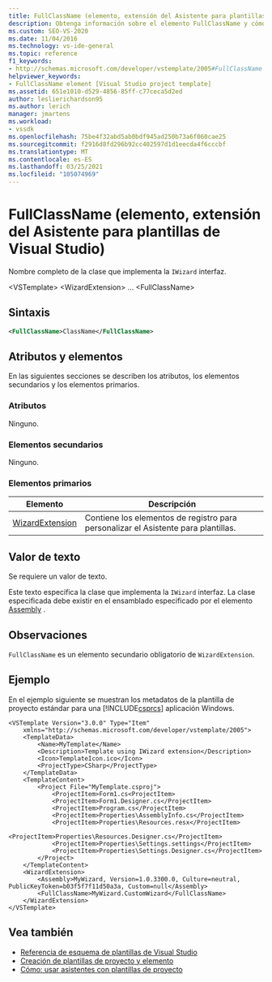 ```yaml
---
title: FullClassName (elemento, extensión del Asistente para plantillas de VS)
description: Obtenga información sobre el elemento FullClassName y cómo es el nombre completo de la clase que implementa la interfaz IWizard.
ms.custom: SEO-VS-2020
ms.date: 11/04/2016
ms.technology: vs-ide-general
ms.topic: reference
f1_keywords:
- http://schemas.microsoft.com/developer/vstemplate/2005#FullClassName
helpviewer_keywords:
- FullClassName element [Visual Studio project template]
ms.assetid: 651e1010-d529-4856-85ff-c77ceca5d2ed
author: leslierichardson95
ms.author: lerich
manager: jmartens
ms.workload:
- vssdk
ms.openlocfilehash: 75be4f32abd5ab0bdf945ad250b73a6f060cae25
ms.sourcegitcommit: f2916d8fd296b92cc402597d1d1eecda4f6cccbf
ms.translationtype: MT
ms.contentlocale: es-ES
ms.lasthandoff: 03/25/2021
ms.locfileid: "105074969"
---
```

# <a name="fullclassname-element-visual-studio-template-wizard-extension"></a>FullClassName (elemento, extensión del Asistente para plantillas de Visual Studio)
Nombre completo de la clase que implementa la `IWizard` interfaz.

 \<VSTemplate> \<WizardExtension>
... \<FullClassName>

## <a name="syntax"></a>Sintaxis

```xml
<FullClassName>ClassName</FullClassName>
```

## <a name="attributes-and-elements"></a>Atributos y elementos
 En las siguientes secciones se describen los atributos, los elementos secundarios y los elementos primarios.

### <a name="attributes"></a>Atributos
 Ninguno.

### <a name="child-elements"></a>Elementos secundarios
 Ninguno.

### <a name="parent-elements"></a>Elementos primarios

|Elemento|Descripción|
|-------------|-----------------|
|[WizardExtension](../extensibility/wizardextension-element-visual-studio-templates.md)|Contiene los elementos de registro para personalizar el Asistente para plantillas.|

## <a name="text-value"></a>Valor de texto
 Se requiere un valor de texto.

 Este texto especifica la clase que implementa la `IWizard` interfaz. La clase especificada debe existir en el ensamblado especificado por el elemento [Assembly](../extensibility/assembly-element-visual-studio-template-wizard-extension.md) .

## <a name="remarks"></a>Observaciones
 `FullClassName` es un elemento secundario obligatorio de `WizardExtension`.

## <a name="example"></a>Ejemplo
 En el ejemplo siguiente se muestran los metadatos de la plantilla de proyecto estándar para una [!INCLUDE[csprcs](../data-tools/includes/csprcs_md.md)] aplicación Windows.

```
<VSTemplate Version="3.0.0" Type="Item"
    xmlns="http://schemas.microsoft.com/developer/vstemplate/2005">
    <TemplateData>
        <Name>MyTemplate</Name>
        <Description>Template using IWizard extension</Description>
        <Icon>TemplateIcon.ico</Icon>
        <ProjectType>CSharp</ProjectType>
    </TemplateData>
    <TemplateContent>
        <Project File="MyTemplate.csproj">
            <ProjectItem>Form1.cs<ProjectItem>
            <ProjectItem>Form1.Designer.cs</ProjectItem>
            <ProjectItem>Program.cs</ProjectItem>
            <ProjectItem>Properties\AssemblyInfo.cs</ProjectItem>
            <ProjectItem>Properties\Resources.resx</ProjectItem>
            <ProjectItem>Properties\Resources.Designer.cs</ProjectItem>
            <ProjectItem>Properties\Settings.settings</ProjectItem>
            <ProjectItem>Properties\Settings.Designer.cs</ProjectItem>
        </Project>
    </TemplateContent>
    <WizardExtension>
        <Assembly>MyWizard, Version=1.0.3300.0, Culture=neutral, PublicKeyToken=b03f5f7f11d50a3a, Custom=null</Assembly>
        <FullClassName>MyWizard.CustomWizard</FullClassName>
    </WizardExtension>
</VSTemplate>
```

## <a name="see-also"></a>Vea también
- [Referencia de esquema de plantillas de Visual Studio](../extensibility/visual-studio-template-schema-reference.md)
- [Creación de plantillas de proyecto y elemento](../ide/creating-project-and-item-templates.md)
- [Cómo: usar asistentes con plantillas de proyecto](../extensibility/how-to-use-wizards-with-project-templates.md)
